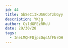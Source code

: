 ```yaml
---
id: 44
title: GbSeCiIkUSGCbTzbGyy
description: YKjg
author: CsldGFEzRRuU
date: 29/30/28
tags:
  - IneLMQHFDjpcOqdAfFNrOH
---
```

